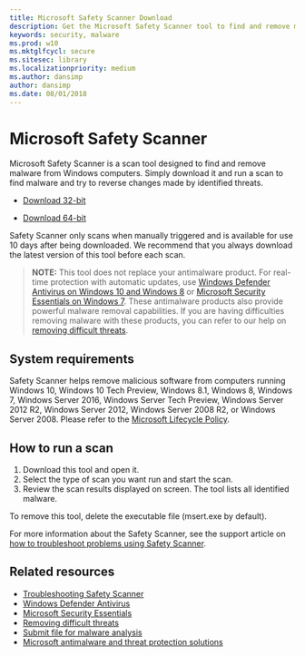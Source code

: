 ```yaml
---
title: Microsoft Safety Scanner Download
description: Get the Microsoft Safety Scanner tool to find and remove malware from Windows computers.
keywords: security, malware
ms.prod: w10
ms.mktglfcycl: secure
ms.sitesec: library
ms.localizationpriority: medium
ms.author: dansimp
author: dansimp
ms.date: 08/01/2018
---
```

# Microsoft Safety Scanner
Microsoft Safety Scanner is a scan tool designed to find and remove malware from Windows computers. Simply download it and run a scan to find malware and try to reverse changes made by identified threats.

- [Download 32-bit](https://go.microsoft.com/fwlink/?LinkId=212733) 

- [Download 64-bit](https://go.microsoft.com/fwlink/?LinkId=212732)

Safety Scanner only scans when manually triggered and is available for use 10 days after being downloaded. We recommend that you always download the latest version of this tool before each scan.

> **NOTE:** This tool does not replace your antimalware product. For real-time protection with automatic updates, use [Windows Defender Antivirus on Windows 10 and Windows 8](https://www.microsoft.com/en-us/windows/windows-defender) or [Microsoft Security Essentials on Windows 7](https://support.microsoft.com/en-us/help/14210/security-essentials-download). These antimalware products also provide powerful malware removal capabilities. If you are having difficulties removing malware with these products, you can refer to our help on [removing difficult threats](https://www.microsoft.com/en-us/wdsi/help/troubleshooting-infection).

## System requirements
Safety Scanner helps remove malicious software from computers running Windows 10, Windows 10 Tech Preview, Windows 8.1, Windows 8, Windows 7, Windows Server 2016, Windows Server Tech Preview, Windows Server 2012 R2, Windows Server 2012, Windows Server 2008 R2, or Windows Server 2008. Please refer to the [Microsoft Lifecycle Policy](https://support.microsoft.com/en-us/lifecycle).

## How to run a scan
1. Download this tool and open it.
2. Select the type of scan you want run and start the scan.
3. Review the scan results displayed on screen. The tool lists all identified malware.

To remove this tool, delete the executable file (msert.exe by default).

For more information about the Safety Scanner, see the support article on [how to troubleshoot problems using Safety Scanner](https://support.microsoft.com/en-us/kb/2520970).

## Related resources

- [Troubleshooting Safety Scanner](https://support.microsoft.com/en-us/kb/2520970)
- [Windows Defender Antivirus](https://www.microsoft.com/en-us/windows/windows-defender)
- [Microsoft Security Essentials](https://support.microsoft.com/en-us/help/14210/security-essentials-download)
- [Removing difficult threats](https://www.microsoft.com/en-us/wdsi/help/troubleshooting-infection)
- [Submit file for malware analysis](https://www.microsoft.com/en-us/wdsi/filesubmission)
- [Microsoft antimalware and threat protection solutions](https://www.microsoft.com/en-us/wdsi/products)